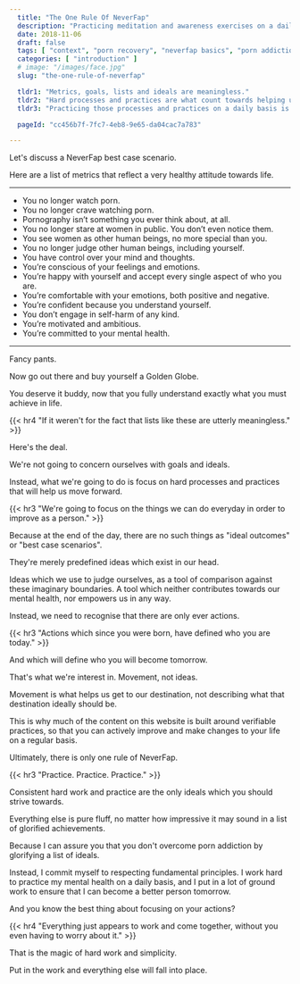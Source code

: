 ```yaml
---
  title: "The One Rule Of NeverFap"
  description: "Practicing meditation and awareness exercises on a daily basis is the only thing that matters for your porn recovery."
  date: 2018-11-06
  draft: false
  tags: [ "context", "porn recovery", "neverfap basics", "porn addiction", "addiction", "awareness", "nofap", "neverfap", "neverfap deluxe", "neverfap basics" ]
  categories: [ "introduction" ]
  # image: "/images/face.jpg"
  slug: "the-one-rule-of-neverfap"

  tldr1: "Metrics, goals, lists and ideals are meaningless."
  tldr2: "Hard processes and practices are what count towards helping us move forward."
  tldr3: "Practicing those processes and practices on a daily basis is key."

  pageId: "cc456b7f-7fc7-4eb8-9e65-da04cac7a783"

---
```


<!-- Very happy with edit -->

Let's discuss a NeverFap best case scenario.

Here are a list of metrics that reflect a very healthy attitude towards life.

<hr class="hrul"/>

- You no longer watch porn.
- You no longer crave watching porn.
- Pornography isn’t something you ever think about, at all. 
- You no longer stare at women in public. You don’t even notice them.
- You see women as other human beings, no more special than you.
- You no longer judge other human beings, including yourself. 
- You have control over your mind and thoughts. 
- You’re conscious of your feelings and emotions. 
- You’re happy with yourself and accept every single aspect of who you are.
- You’re comfortable with your emotions, both positive and negative. 
- You’re confident because you understand yourself. 
- You don’t engage in self-harm of any kind.
- You’re motivated and ambitious.
- You’re committed to your mental health.

<hr class="hrul__bottom"/>

Fancy pants.

Now go out there and buy yourself a Golden Globe. 

You deserve it buddy, now that you fully understand exactly what you must achieve in life.


{{< hr4 "If it weren't for the fact that lists like these are utterly meaningless." >}}


Here's the deal.

We're not going to concern ourselves with goals and ideals. 

Instead, what we're going to do is focus on hard processes and practices that will help us move forward.


{{< hr3 "We're going to focus on the things we can do everyday in order to improve as a person." >}}


Because at the end of the day, there are no such things as "ideal outcomes" or "best case scenarios". 

They're merely predefined ideas which exist in our head.

Ideas which we use to judge ourselves, as a tool of comparison against these imaginary boundaries. A tool which neither contributes towards our mental health, nor empowers us in any way. 

Instead, we need to recognise that there are only ever actions. 

{{< hr3 "Actions which since you were born, have defined who you are today." >}}

And which will define who you will become tomorrow.

That's what we're interest in. Movement, not ideas.

Movement is what helps us get to our destination, not describing what that destination ideally should be.

This is why much of the content on this website is built around verifiable practices, so that you can actively improve and make changes to your life on a regular basis.

Ultimately, there is only one rule of NeverFap.

{{< hr3 "Practice. Practice. Practice." >}}

Consistent hard work and practice are the only ideals which you should strive towards.

Everything else is pure fluff, no matter how impressive it may sound in a list of glorified achievements.

Because I can assure you that you don't overcome porn addiction by glorifying a list of ideals.

Instead, I commit myself to respecting fundamental principles. I work hard to practice my mental health on a daily basis, and I put in a lot of ground work to ensure that I can become a better person tomorrow.

And you know the best thing about focusing on your actions?

{{< hr4 "Everything just appears to work and come together, without you even having to worry about it." >}}

That is the magic of hard work and simplicity.

Put in the work and everything else will fall into place.


<!-- List of practices. -->

<!-- Mention the application. -->


